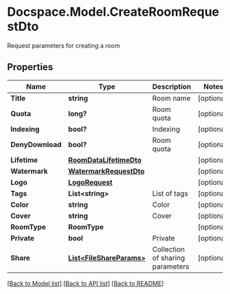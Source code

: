 # Docspace.Model.CreateRoomRequestDto
Request parameters for creating a room

## Properties

Name | Type | Description | Notes
------------ | ------------- | ------------- | -------------
**Title** | **string** | Room name | [optional] 
**Quota** | **long?** | Room quota | [optional] 
**Indexing** | **bool?** | Indexing | [optional] 
**DenyDownload** | **bool?** | Room quota | [optional] 
**Lifetime** | [**RoomDataLifetimeDto**](RoomDataLifetimeDto.md) |  | [optional] 
**Watermark** | [**WatermarkRequestDto**](WatermarkRequestDto.md) |  | [optional] 
**Logo** | [**LogoRequest**](LogoRequest.md) |  | [optional] 
**Tags** | **List&lt;string&gt;** | List of tags | [optional] 
**Color** | **string** | Color | [optional] 
**Cover** | **string** | Cover | [optional] 
**RoomType** | **RoomType** |  | [optional] 
**Private** | **bool** | Private | [optional] 
**Share** | [**List&lt;FileShareParams&gt;**](FileShareParams.md) | Collection of sharing parameters | [optional] 

[[Back to Model list]](../README.md#documentation-for-models) [[Back to API list]](../README.md#documentation-for-api-endpoints) [[Back to README]](../README.md)

